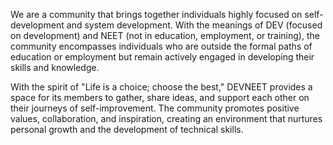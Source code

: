 We are a community that brings together individuals highly focused on self-development and system development. With the meanings of DEV (focused on development) and NEET (not in education, employment, or training), the community encompasses individuals who are outside the formal paths of education or employment but remain actively engaged in developing their skills and knowledge.

With the spirit of "Life is a choice; choose the best," DEVNEET provides a space for its members to gather, share ideas, and support each other on their journeys of self-improvement. The community promotes positive values, collaboration, and inspiration, creating an environment that nurtures personal growth and the development of technical skills.